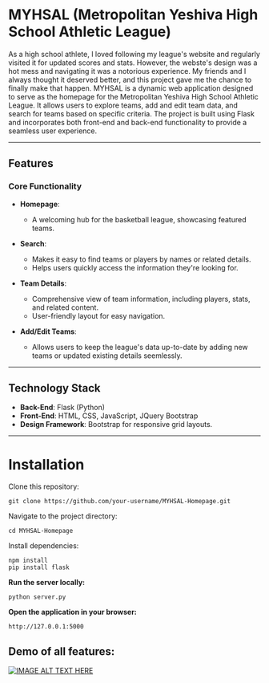 # MYHSAL (Metropolitan Yeshiva High School Athletic League)
As a high school athlete, I loved following my league's website and regularly visited it for updated scores and stats. However, the webste's design was a hot mess and navigating it was a notorious experience. My friends and I always thought it deserved better, and this project gave me the chance to finally make that happen.
MYHSAL is a dynamic web application designed to serve as the homepage for the Metropolitan Yeshiva High School Athletic League. It allows users to explore teams, add and edit team data, and search for teams based on specific criteria. The project is built using Flask and incorporates both front-end and back-end functionality to provide a seamless user experience.

---

## Features

### Core Functionality
- **Homepage**: 
  - A welcoming hub for the basketball league, showcasing featured teams.

- **Search**:
  - Makes it easy to find teams or players by names or related details.
  - Helps users quickly access the information they're looking for.

- **Team Details**:
  - Comprehensive view of team information, including players, stats, and related content.
  - User-friendly layout for easy navigation.

- **Add/Edit Teams**:
  - Allows users to keep the league's data up-to-date by adding new teams or updated existing details seemlessly.

---

## Technology Stack

- **Back-End**: Flask (Python)
- **Front-End**: HTML, CSS, JavaScript, JQuery Bootstrap
- **Design Framework**: Bootstrap for responsive grid layouts.

---

# Installation
Clone this repository:
```
git clone https://github.com/your-username/MYHSAL-Homepage.git
```
Navigate to the project directory:
```
cd MYHSAL-Homepage
```
Install dependencies:
```
npm install
pip install flask
```
**Run the server locally:**
```
python server.py
```
**Open the application in your browser:** 
```
http://127.0.0.1:5000
```

## Demo of all features:
[![IMAGE ALT TEXT HERE](https://img.youtube.com/vi/q1lvF6cnBiw/0.jpg)](https://www.youtube.com/watch?v=q1lvF6cnBiw)
